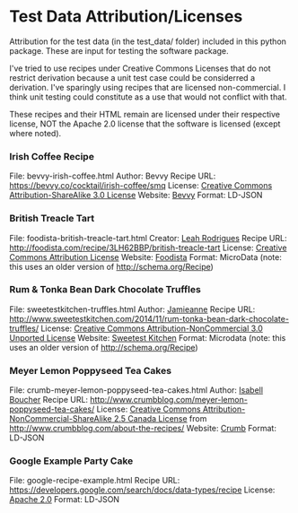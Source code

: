 # Test Data Attribution/Licenses

Attribution for the test data (in the test_data/ folder) included in this python package.
These are input for testing the software package.

I've tried to use recipes under Creative Commons Licenses that do not restrict derivation because
a unit test case could be considerred a derivation.
I've sparingly using recipes that are licensed non-commercial.  I think unit testing
could constitute as a use that would not conflict with that.

These recipes and their HTML remain are licensed under their respective license, 
NOT the Apache 2.0 license that the software is licensed (except where noted).

### Irish Coffee Recipe
File:       bevvy-irish-coffee.html
Author:     Bevvy
Recipe URL: https://bevvy.co/cocktail/irish-coffee/smq
License:    [Creative Commons Attribution-ShareAlike 3.0 License](https://creativecommons.org/licenses/by-sa/3.0/)
Website:    [Bevvy](https://bevvy.co/)
Format:     LD-JSON


### British Treacle Tart
File:		foodista-british-treacle-tart.html
Creator:    [Leah Rodrigues](http://foodista.com/profile/XYPGHGF4/leah-rodrigues)
Recipe URL: http://foodista.com/recipe/3LH62BBP/british-treacle-tart
License:    [Creative Commons Attribution License](http://creativecommons.org/licenses/by/3.0/)
Website:    [Foodista](http://foodista.com/)
Format:     MicroData (note: this uses an older version of http://schema.org/Recipe)


### Rum & Tonka Bean Dark Chocolate Truffles 
File:       sweetestkitchen-truffles.html
Author:     [Jamieanne](http://www.sweetestkitchen.com/about/)
Recipe URL: http://www.sweetestkitchen.com/2014/11/rum-tonka-bean-dark-chocolate-truffles/
License:    [Creative Commons Attribution-NonCommercial 3.0 Unported License](http://creativecommons.org/licenses/by-nc/3.0/)
Website:    [Sweetest Kitchen](http://www.sweetestkitchen.com/)
Format:     Microdata (note: this uses an older version of http://schema.org/Recipe)


### Meyer Lemon Poppyseed Tea Cakes
File: 		crumb-meyer-lemon-poppyseed-tea-cakes.html
Author:		[Isabell Boucher](http://www.crumbblog.com/about-isabelle/)
Recipe URL: http://www.crumbblog.com/meyer-lemon-poppyseed-tea-cakes/
License:    [Creative Commons Attribution-NonCommercial-ShareAlike 2.5 Canada License](http://creativecommons.org/licenses/by-nc-sa/2.5/ca/)
from http://www.crumbblog.com/about-the-recipes/
Website:	[Crumb](http://www.crumbblog.com/)
Format:     LD-JSON


### Google Example Party Cake
File: google-recipe-example.html
Recipe URL: https://developers.google.com/search/docs/data-types/recipe
License: [Apache 2.0](https://www.apache.org/licenses/LICENSE-2.0)
Format:     LD-JSON
